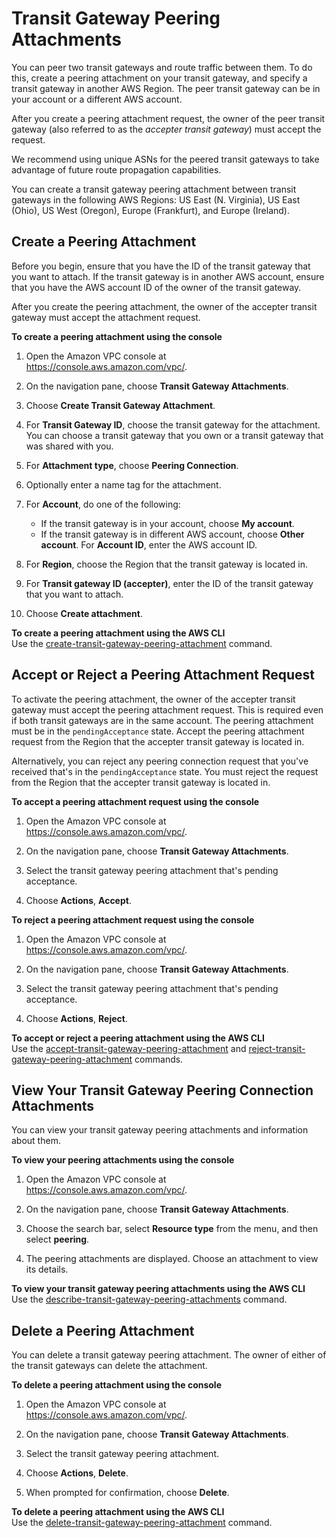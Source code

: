 # Transit Gateway Peering Attachments<a name="tgw-peering"></a>

You can peer two transit gateways and route traffic between them\. To do this, create a peering attachment on your transit gateway, and specify a transit gateway in another AWS Region\. The peer transit gateway can be in your account or a different AWS account\. 

After you create a peering attachment request, the owner of the peer transit gateway \(also referred to as the *accepter transit gateway*\) must accept the request\.

We recommend using unique ASNs for the peered transit gateways to take advantage of future route propagation capabilities\.

You can create a transit gateway peering attachment between transit gateways in the following AWS Regions: US East \(N\. Virginia\), US East \(Ohio\), US West \(Oregon\), Europe \(Frankfurt\), and Europe \(Ireland\)\.

## Create a Peering Attachment<a name="tgw-peering-create"></a>

Before you begin, ensure that you have the ID of the transit gateway that you want to attach\. If the transit gateway is in another AWS account, ensure that you have the AWS account ID of the owner of the transit gateway\.

After you create the peering attachment, the owner of the accepter transit gateway must accept the attachment request\.

**To create a peering attachment using the console**

1. Open the Amazon VPC console at [https://console\.aws\.amazon\.com/vpc/](https://console.aws.amazon.com/vpc/)\.

1. On the navigation pane, choose **Transit Gateway Attachments**\.

1. Choose **Create Transit Gateway Attachment**\.

1. For **Transit Gateway ID**, choose the transit gateway for the attachment\. You can choose a transit gateway that you own or a transit gateway that was shared with you\.

1. For **Attachment type**, choose **Peering Connection**\.

1. Optionally enter a name tag for the attachment\.

1. For **Account**, do one of the following:
   + If the transit gateway is in your account, choose **My account**\.
   + If the transit gateway is in different AWS account, choose **Other account**\. For **Account ID**, enter the AWS account ID\.

1. For **Region**, choose the Region that the transit gateway is located in\.

1. For **Transit gateway ID \(accepter\)**, enter the ID of the transit gateway that you want to attach\.

1. Choose **Create attachment**\.

**To create a peering attachment using the AWS CLI**  
Use the [create\-transit\-gateway\-peering\-attachment](https://docs.aws.amazon.com/cli/latest/reference/ec2/create-transit-gateway-peering-attachment.html) command\.

## Accept or Reject a Peering Attachment Request<a name="tgw-peering-accept-reject"></a>

To activate the peering attachment, the owner of the accepter transit gateway must accept the peering attachment request\. This is required even if both transit gateways are in the same account\. The peering attachment must be in the `pendingAcceptance` state\. Accept the peering attachment request from the Region that the accepter transit gateway is located in\.

Alternatively, you can reject any peering connection request that you've received that's in the `pendingAcceptance` state\. You must reject the request from the Region that the accepter transit gateway is located in\.

**To accept a peering attachment request using the console**

1. Open the Amazon VPC console at [https://console\.aws\.amazon\.com/vpc/](https://console.aws.amazon.com/vpc/)\.

1. On the navigation pane, choose **Transit Gateway Attachments**\.

1. Select the transit gateway peering attachment that's pending acceptance\.

1. Choose **Actions**, **Accept**\.

**To reject a peering attachment request using the console**

1. Open the Amazon VPC console at [https://console\.aws\.amazon\.com/vpc/](https://console.aws.amazon.com/vpc/)\.

1. On the navigation pane, choose **Transit Gateway Attachments**\.

1. Select the transit gateway peering attachment that's pending acceptance\.

1. Choose **Actions**, **Reject**\.

**To accept or reject a peering attachment using the AWS CLI**  
Use the [accept\-transit\-gateway\-peering\-attachment](https://docs.aws.amazon.com/cli/latest/reference/ec2/accept-transit-gateway-peering-attachment.html) and [reject\-transit\-gateway\-peering\-attachment](https://docs.aws.amazon.com/cli/latest/reference/ec2/reject-transit-gateway-peering-attachment.html) commands\.

## View Your Transit Gateway Peering Connection Attachments<a name="tgw-peering-view-attachments"></a>

You can view your transit gateway peering attachments and information about them\.

**To view your peering attachments using the console**

1. Open the Amazon VPC console at [https://console\.aws\.amazon\.com/vpc/](https://console.aws.amazon.com/vpc/)\.

1. On the navigation pane, choose **Transit Gateway Attachments**\.

1. Choose the search bar, select **Resource type** from the menu, and then select **peering**\.

1. The peering attachments are displayed\. Choose an attachment to view its details\.

**To view your transit gateway peering attachments using the AWS CLI**  
Use the [describe\-transit\-gateway\-peering\-attachments](https://docs.aws.amazon.com/cli/latest/reference/ec2/describe-transit-gateway-peering-attachments.html) command\.

## Delete a Peering Attachment<a name="tgw-peering-delete"></a>

You can delete a transit gateway peering attachment\. The owner of either of the transit gateways can delete the attachment\.

**To delete a peering attachment using the console**

1. Open the Amazon VPC console at [https://console\.aws\.amazon\.com/vpc/](https://console.aws.amazon.com/vpc/)\.

1. On the navigation pane, choose **Transit Gateway Attachments**\.

1. Select the transit gateway peering attachment\.

1. Choose **Actions**, **Delete**\.

1. When prompted for confirmation, choose **Delete**\.

**To delete a peering attachment using the AWS CLI**  
Use the [delete\-transit\-gateway\-peering\-attachment](https://docs.aws.amazon.com/cli/latest/reference/ec2/delete-transit-gateway-peering-attachment.html) command\.